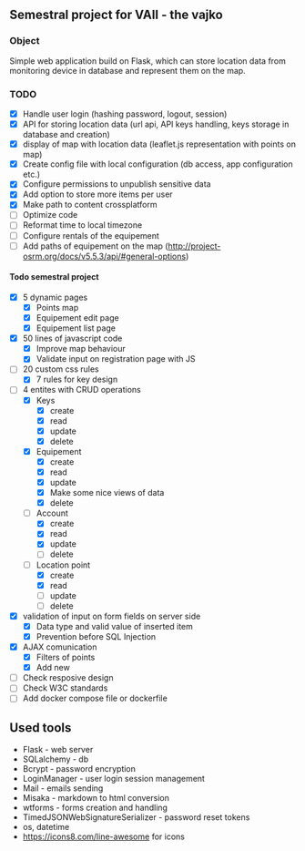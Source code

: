 ## Semestral project for VAII - the vajko

### Object
Simple web application build on Flask, which can store location data from monitoring device in database and represent them on the map. 

### TODO
- [x] Handle user login (hashing password, logout, session)
- [x] API for storing location data (url api, API keys handling, keys storage in database and creation)
- [x] display of map with location data (leaflet.js representation with points on map)
- [x] Create config file with local configuration (db access, app configuration etc.)
- [x] Configure permissions to unpublish sensitive data
- [x] Add option to store more items per user
- [x] Make path to content crossplatform
- [ ] Optimize code
- [ ] Reformat time to local timezone
- [ ] Configure rentals of the equipement
- [ ] Add paths of equipement on the map (http://project-osrm.org/docs/v5.5.3/api/#general-options)

#### Todo semestral project
- [x] 5 dynamic pages
  - [x] Points map
  - [x] Equipement edit page
  - [x] Equipement list page
- [x] 50 lines of javascript code
  - [x] Improve map behaviour
  - [x] Validate input on registration page with JS
- [ ] 20 custom css rules
  - [x] 7 rules for key design
- [ ] 4 entites with CRUD operations
  - [x] Keys
    - [x] create
    - [x] read
    - [x] update
    - [x] delete
  - [x] Equipement
    - [x] create
    - [x] read
    - [x] update
    - [x] Make some nice views of data
    - [x] delete
  - [ ] Account
    - [x] create
    - [x] read
    - [x] update
    - [ ] delete
  - [ ] Location point
    - [x] create
    - [x] read
    - [ ] update
    - [ ] delete
- [x] validation of input on form fields on server side
  - [x] Data type and valid value of inserted item
  - [x] Prevention before SQL Injection
- [x] AJAX comunication
  - [x] Filters of points
  - [x] Add new
- [ ] Check resposive design
- [ ] Check W3C standards
- [ ] Add docker compose file or dockerfile

## Used tools
- Flask - web server
- SQLalchemy - db
- Bcrypt - password encryption
- LoginManager - user login session management
- Mail - emails sending
- Misaka - markdown to html conversion
- wtforms - forms creation and handling
- TimedJSONWebSignatureSerializer - password reset tokens
- os, datetime
- https://icons8.com/line-awesome for icons